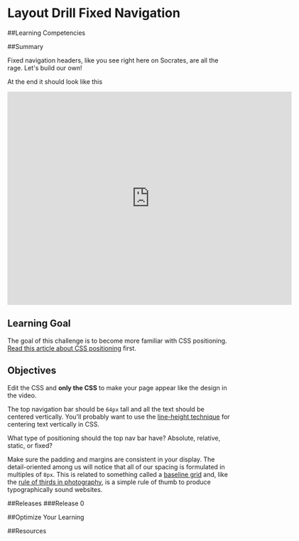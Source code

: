 # Layout Drill Fixed Navigation 
 
##Learning Competencies 

##Summary 

 Fixed navigation headers, like you see right here on Socrates, are all the rage.  Let's build our own!

At the end it should look like this

<iframe width="640" height="480" src="https://www.youtube.com/embed/dRQR1jKwrSY?rel=0" frameborder="0" allowfullscreen></iframe>

## Learning Goal

The goal of this challenge is to become more familiar with CSS positioning.  [Read this article about CSS positioning](http://css-tricks.com/absolute-relative-fixed-positioining-how-do-they-differ/) first.

## Objectives

Edit the CSS and **only the CSS** to make your page appear like the design in the video.

The top navigation bar should be `64px` tall and all the text should be centered vertically.  You'll probably want to use the [line-height technique](http://www.student.oulu.fi/~laurirai/www/css/middle/) for centering text vertically in CSS.

What type of positioning should the top nav bar have?  Absolute, relative, static, or fixed?

Make sure the padding and margins are consistent in your display.  The detail-oriented among us will notice that all of our spacing is formulated in multiples of `8px`.  This is related to something called a [baseline grid](http://alistapart.com/article/settingtypeontheweb) and, like the [rule of thirds in photography](http://en.wikipedia.org/wiki/Rule_of_thirds), is a simple rule of thumb to produce typographically sound websites. 

##Releases
###Release 0 

##Optimize Your Learning 

##Resources